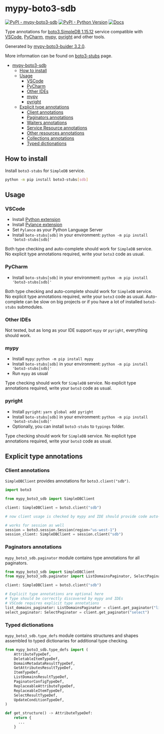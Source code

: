 # mypy-boto3-sdb

[![PyPI - mypy-boto3-sdb](https://img.shields.io/pypi/v/mypy-boto3-sdb.svg?color=blue)](https://pypi.org/project/mypy-boto3-sdb)
[![PyPI - Python Version](https://img.shields.io/pypi/pyversions/mypy-boto3-sdb.svg?color=blue)](https://pypi.org/project/mypy-boto3-sdb)
[![Docs](https://img.shields.io/readthedocs/mypy-boto3-builder.svg?color=blue)](https://mypy-boto3-builder.readthedocs.io/)

Type annotations for
[boto3.SimpleDB 1.15.12](https://boto3.amazonaws.com/v1/documentation/api/1.15.12/reference/services/sdb.html#SimpleDB) service
compatible with
[VSCode](https://code.visualstudio.com/),
[PyCharm](https://www.jetbrains.com/pycharm/),
[mypy](https://github.com/python/mypy),
[pyright](https://github.com/microsoft/pyright)
and other tools.

Generated by [mypy-boto3-buider 3.2.0](https://github.com/vemel/mypy_boto3_builder).

More information can be found on [boto3-stubs](https://pypi.org/project/boto3-stubs/) page.

- [mypy-boto3-sdb](#mypy-boto3-sdb)
  - [How to install](#how-to-install)
  - [Usage](#usage)
    - [VSCode](#vscode)
    - [PyCharm](#pycharm)
    - [Other IDEs](#other-ides)
    - [mypy](#mypy)
    - [pyright](#pyright)
  - [Explicit type annotations](#explicit-type-annotations)
    - [Client annotations](#client-annotations)
    - [Paginators annotations](#paginators-annotations)
    - [Waiters annotations](#waiters-annotations)
    - [Service Resource annotations](#service-resource-annotations)
    - [Other resources annotations](#other-resources-annotations)
    - [Collections annotations](#collections-annotations)
    - [Typed dictionations](#typed-dictionations)

## How to install

Install `boto3-stubs` for `SimpleDB` service.

```bash
python -m pip install boto3-stubs[sdb]
```

## Usage

### VSCode

- Install [Python extension](https://marketplace.visualstudio.com/items?itemName=ms-python.python)
- Install [Pylance extension](https://marketplace.visualstudio.com/items?itemName=ms-python.vscode-pylance)
- Set `Pylance` as your Python Language Server
- Install `boto-stubs[sdb]` in your environment: `python -m pip install 'boto3-stubs[sdb]'`

Both type checking and auto-complete should work for `SimpleDB` service.
No explicit type annotations required, write your `boto3` code as usual.

### PyCharm

- Install `boto-stubs[sdb]` in your environment: `python -m pip install 'boto3-stubs[sdb]'`

Both type checking and auto-complete should work for `SimpleDB` service.
No explicit type annotations required, write your `boto3` code as usual.
Auto-complete can be slow on big projects or if you have a lot of installed `boto3-stubs` submodules.

### Other IDEs

Not tested, but as long as your IDE support `mypy` or `pyright`, everything should work.

### mypy

- Install `mypy`: `python -m pip install mypy`
- Install `boto-stubs[sdb]` in your environment: `python -m pip install 'boto3-stubs[sdb]'`
- Run `mypy` as usual

Type checking should work for `SimpleDB` service.
No explicit type annotations required, write your `boto3` code as usual.

### pyright

- Install `pyright`: `yarn global add pyright`
- Install `boto-stubs[sdb]` in your environment: `python -m pip install 'boto3-stubs[sdb]'`
- Optionally, you can install `boto3-stubs` to `typings` folder.

Type checking should work for `SimpleDB` service.
No explicit type annotations required, write your `boto3` code as usual.

## Explicit type annotations

### Client annotations

`SimpleDBClient` provides annotations for `boto3.client("sdb")`.

```python
import boto3

from mypy_boto3_sdb import SimpleDBClient

client: SimpleDBClient = boto3.client("sdb")

# now client usage is checked by mypy and IDE should provide code auto-complete

# works for session as well
session = boto3.session.Session(region="us-west-1")
session_client: SimpleDBClient = session.client("sdb")
```

### Paginators annotations

`mypy_boto3_sdb.paginator` module contains type annotations for all paginators.

```python
from mypy_boto3_sdb import SimpleDBClient
from mypy_boto3_sdb.paginator import ListDomainsPaginator, SelectPaginator

client: SimpleDBClient = boto3.client("sdb")

# Explicit type annotations are optional here
# Type should be correctly discovered by mypy and IDEs
# VSCode requires explicit type annotations
list_domains_paginator: ListDomainsPaginator = client.get_paginator("list_domains")
select_paginator: SelectPaginator = client.get_paginator("select")
```







### Typed dictionations

`mypy_boto3_sdb.type_defs` module contains structures and shapes assembled
to typed dictionaries for additional type checking.

```python
from mypy_boto3_sdb.type_defs import (
    AttributeTypeDef,
    DeletableItemTypeDef,
    DomainMetadataResultTypeDef,
    GetAttributesResultTypeDef,
    ItemTypeDef,
    ListDomainsResultTypeDef,
    PaginatorConfigTypeDef,
    ReplaceableAttributeTypeDef,
    ReplaceableItemTypeDef,
    SelectResultTypeDef,
    UpdateConditionTypeDef,
)

def get_structure() -> AttributeTypeDef:
    return {
      ...
    }
```
